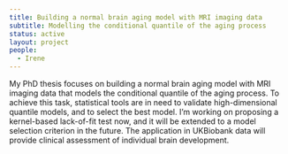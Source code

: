 ```yaml
---
title: Building a normal brain aging model with MRI imaging data
subtitle: Modelling the conditional quantile of the aging process
status: active
layout: project
people:
  - Irene
---
```


My PhD thesis focuses on building a normal brain aging model with MRI imaging data that models the conditional quantile of the aging process. To achieve this task,  statistical tools are in need to validate high-dimensional quantile models, and to select the best model. I’m working on proposing a kernel-based lack-of-fit test now, and it will be extended to a model selection criterion in the future. The application in UKBiobank data will provide clinical assessment of individual brain development.
